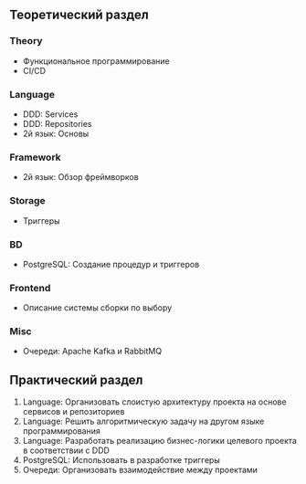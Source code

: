 ## Теоретический раздел
### Theory
* Функциональное программирование
* CI/CD
### Language
* DDD: Services
* DDD: Repositories
* 2й язык: Основы
### Framework
* 2й язык: Обзор фреймворков
### Storage
* Триггеры
### BD
* PostgreSQL: Создание процедур и триггеров
### Frontend
* Описание системы сборки по выбору
### Misc
* Очереди: Apache Kafka и RabbitMQ
## Практический раздел
1. Language: Организовать слоистую архитектуру проекта на основе сервисов и репозиториев
2. Language: Решить алгоритмическую задачу на другом языке программирования
3. Language: Разработать реализацию бизнес-логики целевого проекта в соответствии с DDD
4. PostgreSQL: Использовать в разработке триггеры
5. Очереди: Организовать взаимодействие между проектами